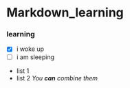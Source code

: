 # Markdown_learning
### learning
- [x] i woke up
- [ ] i am sleeping

* list 1
* list 2
*You **can** combine them*
